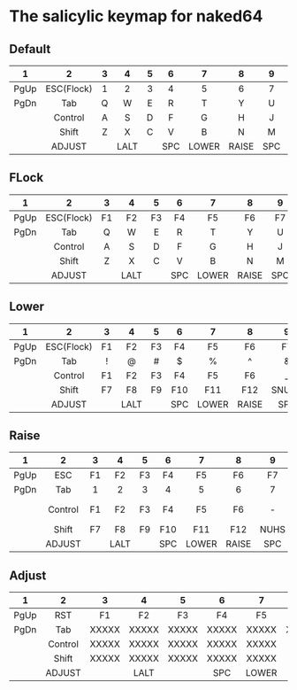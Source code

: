 # The salicylic keymap for naked64

## Default
|  1   |     2    |  3   |  4   |  5   |  6   |  7   |  8   |  9   |  10  |  11  |  12  |  13  |  14  |
|:----:|:--------:|:----:|:----:|:----:|:----:|:----:|:----:|:----:|:----:|:----:|:----:|:----:|:----:|
| PgUp |ESC(Flock)|     1|     2|     3|     4|     5|     6|     7|     8|     9|     0|     -|  BSPC|
| PgDn |     Tab  |     Q|     W|     E|     R|     T|     Y|     U|     I|     O|     P|     [|     ]|
|      |  Control |     A|     S|     D|     F|     G|     H|     J|     K|     L|     -|     \|   ENT|
|      |   Shift  |     Z|     X|     C|     V|     B|     N|     M|     ,|     .|     /|    Up| Shift|
|      |    ADJUST|      |  LALT|      |   SPC| LOWER| RAISE|   SPC|      |  LGUI|  Left|  Down| Right|



## FLock
|  1   |     2    |  3   |  4   |  5   |  6   |  7   |  8   |  9   |  10  |  11  |  12  |  13  |  14  |
|:----:|:--------:|:----:|:----:|:----:|:----:|:----:|:----:|:----:|:----:|:----:|:----:|:----:|:----:|
| PgUp |ESC(Flock)|    F1|    F2|    F3|    F4|    F5|    F6|    F7|    F8|    F9|   F10|   F11|   F12|
| PgDn |     Tab  |     Q|     W|     E|     R|     T|     Y|     U|     I|     O|     P|     [|     ]|
|      |  Control |     A|     S|     D|     F|     G|     H|     J|     K|     L|     ;|     '|   ENT|
|      |   Shift  |     Z|     X|     C|     V|     B|     N|     M|     ,|     .|     /|    Up| Shift|
|      |    ADJUST|      |  LALT|      |   SPC| LOWER| RAISE|   SPC|      |  LGUI|  Left|  Down| Right|



## Lower
|  1   |     2    |  3   |  4   |  5   |  6   |  7   |  8   |  9   |  10  |  11  |  12  |  13  |  14  |
|:----:|:--------:|:----:|:----:|:----:|:----:|:----:|:----:|:----:|:----:|:----:|:----:|:----:|:----:|
| PgUp |ESC(Flock)|    F1|    F2|    F3|    F4|    F5|    F6|    F7|    F8|    F9|   F10|   F11|   F12|
| PgDn |     Tab  |     !|     @|     #|     $|     %|     ^|     &|     *|     (|     )|   DEL|     ]|
|      |  Control |    F1|    F2|    F3|    F4|    F5|    F6|     _|     +|     {|     }|  PIPE|   ENT|
|      |   Shift  |    F7|    F8|    F9|   F10|   F11|   F12| SNUHS| SNUBS|     ,|     .|  VoUp| Shift|
|      |    ADJUST|      |  LALT|      |   SPC| LOWER| RAISE|   SPC|      |     ,|  MNxt|  VoDn|  Mply|



## Raise
|  1   |     2    |  3   |  4   |  5   |  6   |  7   |  8   |  9   |  10  |  11  |  12  |  13  |  14  |
|:----:|:--------:|:----:|:----:|:----:|:----:|:----:|:----:|:----:|:----:|:----:|:----:|:----:|:----:|
| PgUp |     ESC  |    F1|    F2|    F3|    F4|    F5|    F6|    F7|    F8|    F9|   F10|   F11|   F12|
| PgDn |     Tab  |     1|     2|     3|     4|     5|     6|     7|     8|     9|     0|     -|  BSPC|
|      |  Control |    F1|    F2|    F3|    F4|    F5|    F6|     -|     =|     (|     )|     \|   ENT|
|      |   Shift  |    F7|    F8|    F9|   F10|   F11|   F12|  NUHS|  NUBS|     .|     /|  VoUp| Shift|
|      |    ADJUST|      |  LALT|      |   SPC| LOWER| RAISE|   SPC|      |  LGUI|  MNxt|  VoDn|  Mply|



## Adjust
|  1   |     2    |  3   |  4   |  5   |  6   |  7   |  8   |  9   |  10  |  11  |  12  |  13  |  14  |
|:----:|:--------:|:----:|:----:|:----:|:----:|:----:|:----:|:----:|:----:|:----:|:----:|:----:|:----:|
| PgUp |     RST  |    F1|    F2|    F3|    F4|    F5|    F6|    F7|    F8|    F9|   F10|   F11|   F12|
| PgDn |     Tab  | XXXXX| XXXXX| XXXXX| XXXXX| XXXXX| XXXXX| XXXXX| XXXXX| XXXXX| XXXXX| XXXXX| XXXXX|
|      |  Control | XXXXX| XXXXX| XXXXX| XXXXX| XXXXX|  LTOG|  LMOD| XXXXX| C+A+D|Alt+PSCR|PSCR| XXXXX|
|      |   Shift  | XXXXX| XXXXX| XXXXX| XXXXX| XXXXX|  LVAD|  LVAI|  LHUD|  LHUI|  LSAD|  LSAI| XXXXX|
|      |    ADJUST|      |  LALT|      |   SPC| LOWER| RAISE|   SPC|      |  LGUI|  MNxt|  VoDn|  Mply|


